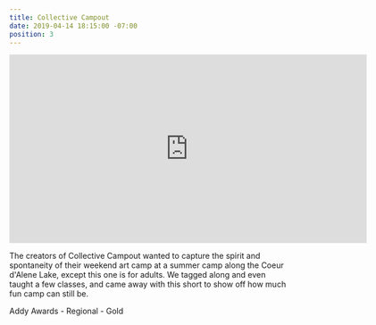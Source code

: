 ```yaml
---
title: Collective Campout
date: 2019-04-14 18:15:00 -07:00
position: 3
---
```


<iframe src="https://player.vimeo.com/video/287886886" width="640" height="338" frameborder="0" allow="autoplay; fullscreen" allowfullscreen></iframe>


The creators of Collective Campout wanted to capture the spirit and spontaneity of their weekend art camp at a summer camp along the Coeur d'Alene Lake, except this one is for adults. We tagged along and even taught a few classes, and came away with this short to show off how much fun camp can still be.  

Addy Awards - Regional - Gold